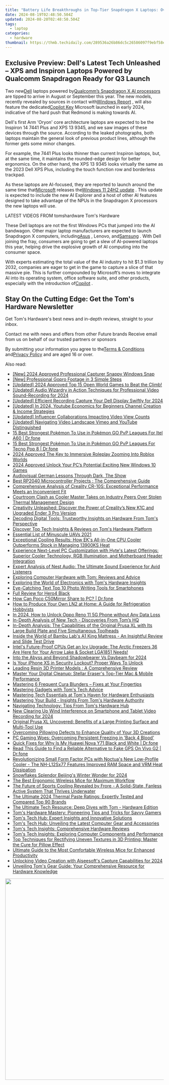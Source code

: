 ```yaml
---
title: "Battery Life Breakthroughs in Top-Tier Snapdragon X Laptops: Over 15 Hours of Uninterrupted Use and Competition with Intel's Longest Lasting Models"
date: 2024-08-19T02:48:50.504Z
updated: 2024-08-20T02:48:50.504Z
tags:
  - laptop
categories:
  - hardware
thumbnail: https://thmb.techidaily.com/289536a26b86dc5c26586097f9ebf58e81d35aa537c61d20d15b54d1edc660b4.jpg
---
```


## Exclusive Preview: Dell's Latest Tech Unleashed – XPS and Inspiron Laptops Powered by Qualcomm Snapdragon Ready for Q3 Launch

Two new[Dell](https://tools.techidaily.com) laptops powered by[Qualcomm’s Snapdragon X AI processors](https://tools.techidaily.com) are tipped to arrive in August or September this year. The new models, recently revealed by sources in contact with[Windows Report](https://windowsreport.com/exclusive-images-this-is-dells-upcoming-lineup-with-elite-x-intel-ultra-cpus/) , will also feature the dedicated[Copilot Key](https://tools.techidaily.com) Microsoft launched in early 2024, indicative of the hard push that Redmond is making towards AI.

 Dell's first Arm 'Oryon' core architecture laptops are expected to be the Inspiron 14 7441 Plus and XPS 13 9345, and we saw images of these devices through the source. According to the leaked photographs, both laptops maintain the general look of previous product lines, although the former gets some minor changes.

 For example, the 7441 Plus looks thinner than current Inspiron laptops, but, at the same time, it maintains the rounded-edge design for better ergonomics. On the other hand, the XPS 13 9345 looks virtually the same as the 2023 Dell XPS Plus, including the touch function row and borderless trackpad.

 As these laptops are AI-focused, they are reported to launch around the same time that[Microsoft](https://tools.techidaily.com) releases the[Windows 11 24H2 update](https://tools.techidaily.com) . This update is expected to include the new AI Explorer and a host of other AI features designed to take advantage of the NPUs in the Snapdragon X processors the new laptops will use.

 LATEST VIDEOS FROM tomshardware Tom's Hardware

 These Dell laptops are not the first Windows PCs that jumped into the AI bandwagon. Other major laptop manufacturers are expected to launch Snapdragon X computers, including[Asus](https://tools.techidaily.com) , Lenovo, and[Samsung](https://tools.techidaily.com) . With Dell joining the fray, consumers are going to get a slew of AI-powered laptops this year, helping drive the explosive growth of AI computing into the consumer space.

 With experts estimating the total value of the AI industry to hit $1.3 trillion by 2032, companies are eager to get in the game to capture a slice of that massive pie. This is further compounded by Microsoft’s moves to integrate AI into its operating system, office software suite, and other products, especially with the introduction of[Copilot](https://tools.techidaily.com) .

## Stay On the Cutting Edge: Get the Tom's Hardware Newsletter

 Get Tom's Hardware's best news and in-depth reviews, straight to your inbox.

 Contact me with news and offers from other Future brands  Receive email from us on behalf of our trusted partners or sponsors

 By submitting your information you agree to the[Terms & Conditions](https://futureplc.com/terms-conditions/) and[Privacy Policy](https://futureplc.com/privacy-policy/) and are aged 16 or over.

<ins class="adsbygoogle"
     style="display:block"
     data-ad-format="autorelaxed"
     data-ad-client="ca-pub-7571918770474297"
     data-ad-slot="1223367746"></ins>



<ins class="adsbygoogle"
     style="display:block"
     data-ad-client="ca-pub-7571918770474297"
     data-ad-slot="8358498916"
     data-ad-format="auto"
     data-full-width-responsive="true"></ins>

<span class="atpl-alsoreadstyle">Also read:</span>
<div><ul>
<li><a href="https://remote-screen-capture.techidaily.com/new-2024-approved-professional-capturer-snappy-windows-snap/"><u>[New] 2024 Approved  Professional Capturer  Snappy Windows Snap</u></a></li>
<li><a href="https://fox-access.techidaily.com/new-professional-gopro-footage-in-3-simple-steps/"><u>[New] Professional Gopro Footage in 3 Simple Steps</u></a></li>
<li><a href="https://screen-recording.techidaily.com/1716069052878-updated-2024-approved-top-15-open-world-games-to-beat-the-climb/"><u>[Updated] 2024 Approved  Top 15 Open World Games to Beat the Climb!</u></a></li>
<li><a href="https://digital-screen-recording.techidaily.com/updated-audio-wizardry-in-action-techniques-for-professional-video-sound-recording-for-2024/"><u>[Updated] Audio Wizardry in Action  Techniques for Professional Video Sound-Recording for 2024</u></a></li>
<li><a href="https://desktop-recording.techidaily.com/updated-efficient-recording-capture-your-dell-display-swiftly-for-2024/"><u>[Updated] Efficient Recording  Capture Your Dell Display Swiftly for 2024</u></a></li>
<li><a href="https://youtube-tips.techidaily.com/ed-in-2024-youtube-economics-for-beginners-channel-creation-and-income-strategies/"><u>[Updated] In 2024, Youtube Economics for Beginners  Channel Creation & Income Strategies</u></a></li>
<li><a href="https://youtube-blog.techidaily.com/ed-influencer-collaborations-impacting-video-view-counts/"><u>[Updated] Influencer Collaborations Impacting Video View Counts</u></a></li>
<li><a href="https://youtube-blog.techidaily.com/ed-navigating-video-landscape-vimeo-and-youtube-distinguished/"><u>[Updated] Navigating Video Landscape  Vimeo and YouTube Distinguished</u></a></li>
<li><a href="https://android-pokemon-go.techidaily.com/15-best-strongest-pokemon-to-use-in-pokemon-go-pvp-leagues-for-itel-a60-drfone-by-drfone-virtual-android/"><u>15 Best Strongest Pokémon To Use in Pokémon GO PvP Leagues For Itel A60 | Dr.fone</u></a></li>
<li><a href="https://android-pokemon-go.techidaily.com/15-best-strongest-pokemon-to-use-in-pokemon-go-pvp-leagues-for-tecno-pop-8-drfone-by-drfone-virtual-android/"><u>15 Best Strongest Pokémon To Use in Pokémon GO PvP Leagues For Tecno Pop 8 | Dr.fone</u></a></li>
<li><a href="https://some-tips.techidaily.com/2024-approved-the-key-to-immersive-roleplay-zooming-into-roblox-worlds/"><u>2024 Approved  The Key to Immersive Roleplay  Zooming Into Roblox Worlds</u></a></li>
<li><a href="https://some-approaches.techidaily.com/2024-approved-unlock-your-pcs-potential-exciting-new-windows-10-games/"><u>2024 Approved  Unlock Your PC’s Potential  Exciting New Windows 10 Games</u></a></li>
<li><a href="https://mondly-stories.techidaily.com/audiovisual-german-lessons-through-dark-the-show/"><u>Audiovisual German Lessons Through Dark, The Show</u></a></li>
<li><a href="https://hardware-tips.techidaily.com/best-rp2040-microcontroller-projects-the-comprehensive-guide/"><u>Best RP2040 Microcontroller Projects : The Comprehensive Guide</u></a></li>
<li><a href="https://hardware-tips.techidaily.com/comprehensive-analysis-of-creality-cr-10s-exceptional-performance-meets-an-inconvenient-fit/"><u>Comprehensive Analysis of Creality CR-10S: Exceptional Performance Meets an Inconvenient Fit</u></a></li>
<li><a href="https://hardware-tips.techidaily.com/courtroom-clash-as-cooler-master-takes-on-industry-peers-over-stolen-thermal-management-design/"><u>Courtroom Clash as Cooler Master Takes on Industry Peers Over Stolen Thermal Management Design</u></a></li>
<li><a href="https://hardware-tips.techidaily.com/creativity-unleashed-discover-the-power-of-crealitys-new-k1c-and-upgraded-ender-3-pro-version/"><u>Creativity Unleashed: Discover the Power of Creality’s New K1C and Upgraded Ender 3 Pro Version</u></a></li>
<li><a href="https://hardware-tips.techidaily.com/decoding-digital-tools-trustworthy-insights-on-hardware-from-toms-perspective/"><u>Decoding Digital Tools: Trustworthy Insights on Hardware From Tom's Perspective</u></a></li>
<li><a href="https://hardware-tips.techidaily.com/discover-top-tech-insights-and-reviews-on-toms-hardware-platform/"><u>Discover Top Tech Insights & Reviews on Tom's Hardware Platform</u></a></li>
<li><a href="https://fox-helps.techidaily.com/essential-list-of-minuscule-uavs-2021/"><u>Essential List of Minuscule UAVs 2021</u></a></li>
<li><a href="https://hardware-tips.techidaily.com/exceptional-cooling-results-how-eks-all-in-one-cpu-cooler-outperforms-stock-in-managing-13900ks-heat/"><u>Exceptional Cooling Results: How EK's All-in-One CPU Cooler Outperforms Stock in Managing 13900KS Heat</u></a></li>
<li><a href="https://hardware-tips.techidaily.com/experience-next-level-pc-customization-with-hytes-latest-offerings-superior-cooler-technology-rgb-illumination-and-motherboard-header-integration/"><u>Experience Next-Level PC Customization with Hyte's Latest Offerings: Superior Cooler Technology, RGB Illumination, and Motherboard Header Integration</u></a></li>
<li><a href="https://buynow-info.techidaily.com/expert-analysis-of-nest-audio-the-ultimate-sound-experience-for-avid-listeners/"><u>Expert Analysis of Nest Audio: The Ultimate Sound Experience for Avid Listeners</u></a></li>
<li><a href="https://hardware-tips.techidaily.com/exploring-computer-hardware-with-tom-reviews-and-advice/"><u>Exploring Computer Hardware with Tom: Reviews and Advice</u></a></li>
<li><a href="https://hardware-tips.techidaily.com/exploring-the-world-of-electronics-with-toms-hardware-insights/"><u>Exploring the World of Electronics with Tom's Hardware Insights</u></a></li>
<li><a href="https://extra-information.techidaily.com/eye-catching-text-top-10-photo-writing-tools-for-smartphones/"><u>Eye-Catching Text  Top 10 Photo Writing Tools for Smartphones</u></a></li>
<li><a href="https://extra-hints.techidaily.com/full-review-for-hero4-black/"><u>Full Review for Hero4 Black</u></a></li>
<li><a href="https://screen-mirror.techidaily.com/how-can-poco-c50mirror-share-to-pc-drfone-by-drfone-android/"><u>How Can Poco C50Mirror Share to PC? | Dr.fone</u></a></li>
<li><a href="https://hardware-tips.techidaily.com/how-to-produce-your-own-ln2-at-home-a-guide-for-refrigeration-hobbyists/"><u>How to Produce Your Own LN2 at Home: A Guide for Refrigeration Hobbyists</u></a></li>
<li><a href="https://android-unlock.techidaily.com/in-2024-how-to-unlock-oppo-reno-11-5g-phone-without-any-data-loss-by-drfone-android/"><u>In 2024, How to Unlock Oppo Reno 11 5G Phone without Any Data Loss</u></a></li>
<li><a href="https://hardware-tips.techidaily.com/in-depth-analysis-of-new-tech-discoveries-from-toms-hq/"><u>In-Depth Analysis of New Tech - Discoveries From Tom’s HQ</u></a></li>
<li><a href="https://hardware-tips.techidaily.com/in-depth-analysis-the-capabilities-of-the-original-prusa-xl-with-its-large-build-plate-and-five-simultaneous-toolheads/"><u>In-Depth Analysis: The Capabilities of the Original Prusa XL with Its Large Build Plate and Five Simultaneous Toolheads</u></a></li>
<li><a href="https://hardware-tips.techidaily.com/inside-the-world-of-bambu-labs-a1-king-mattress-an-insightful-review-and-slide-test-drive/"><u>Inside the World of Bambu Lab's A1 King Mattress - An Insightful Review and Slide Test Drive</u></a></li>
<li><a href="https://hardware-tips.techidaily.com/intels-future-proof-cpus-get-an-icy-upgrade-the-arctic-freezers-36-are-here-for-your-arrow-lake-and-socket-lga1851-needs/"><u>Intel's Future-Proof CPUs Get an Icy Upgrade: The Arctic Freezers 36 Are Here for Your Arrow Lake & Socket LGA1851 Needs!</u></a></li>
<li><a href="https://extra-approaches.techidaily.com/into-the-abyss-and-beyond-shadowbearer-vs-daybeam-for-2024/"><u>Into the Abyss and Beyond  Shadowbearer Vs Daybeam for 2024</u></a></li>
<li><a href="https://ios-unlock.techidaily.com/is-your-iphone-xs-in-security-lockout-proper-ways-to-unlock-by-drfone-ios/"><u>Is Your iPhone XS in Security Lockout? Proper Ways To Unlock</u></a></li>
<li><a href="https://hardware-tips.techidaily.com/leading-resin-3d-printer-models-a-comprehensive-review/"><u>Leading Resin 3D Printer Models : A Comprehensive Review</u></a></li>
<li><a href="https://data-safeguard.techidaily.com/master-your-digital-cleanup-stellar-erasers-top-tier-mac-and-mobile-performance/"><u>Master Your Digital Cleanup: Stellar Eraser's Top-Tier Mac & Mobile Performance</u></a></li>
<li><a href="https://hardware-tips.techidaily.com/mastering-6-frequent-cura-blunders-fixes-at-your-fingertips/"><u>Mastering 6 Frequent Cura Blunders – Fixes at Your Fingertips</u></a></li>
<li><a href="https://hardware-tips.techidaily.com/mastering-gadgets-with-toms-tech-advice/"><u>Mastering Gadgets with Tom's Tech Advice</u></a></li>
<li><a href="https://hardware-tips.techidaily.com/1723175695796-mastering-tech-essentials-at-toms-haven-for-hardware-enthusiasts/"><u>Mastering Tech Essentials at Tom's Haven for Hardware Enthusiasts</u></a></li>
<li><a href="https://hardware-tips.techidaily.com/mastering-your-build-insights-from-toms-hardware-authority/"><u>Mastering Your Build - Insights From Tom's Hardware Authority</u></a></li>
<li><a href="https://hardware-tips.techidaily.com/navigating-technology-tips-from-toms-hardware-hub/"><u>Navigating Technology: Tips From Tom's Hardware Hub</u></a></li>
<li><a href="https://audio-shaping.techidaily.com/new-clearing-up-wind-interference-on-smartphone-and-tablet-video-recording-for-2024/"><u>New Clearing Up Wind Interference on Smartphone and Tablet Video Recording for 2024</u></a></li>
<li><a href="https://hardware-tips.techidaily.com/original-prusa-xl-uncovered-benefits-of-a-large-printing-surface-and-multi-tool-use/"><u>Original Prusa XL Uncovered: Benefits of a Large Printing Surface and Multi-Tool Use</u></a></li>
<li><a href="https://hardware-tips.techidaily.com/overcoming-pillowing-defects-to-enhance-quality-of-your-3d-creations/"><u>Overcoming Pillowing Defects to Enhance Quality of Your 3D Creations</u></a></li>
<li><a href="https://program-issues.techidaily.com/pc-gaming-woes-overcoming-persistent-freezing-in-back-4-blood/"><u>PC Gaming Woes: Overcoming Persistent Freezing in 'Back 4 Blood'</u></a></li>
<li><a href="https://fix-guide.techidaily.com/quick-fixes-for-why-is-my-huawei-nova-y71-black-and-white-drfone-by-drfone-fix-android-problems-fix-android-problems/"><u>Quick Fixes for Why Is My Huawei Nova Y71 Black and White | Dr.fone</u></a></li>
<li><a href="https://fake-location.techidaily.com/read-this-guide-to-find-a-reliable-alternative-to-fake-gps-on-vivo-g2-drfone-by-drfone-virtual-android/"><u>Read This Guide to Find a Reliable Alternative to Fake GPS On Vivo G2 | Dr.fone</u></a></li>
<li><a href="https://hardware-tips.techidaily.com/revolutionizing-small-form-factor-pcs-with-noctuas-new-low-profile-cooler-the-nh-l12sx77-features-improved-ram-space-and-vrm-heat-dissipation/"><u>Revolutionizing Small Form Factor PCs with Noctua's New Low-Profile Cooler - The NH-L12Sx77 Features Improved RAM Space and VRM Heat Dissipation</u></a></li>
<li><a href="https://extra-support.techidaily.com/snowflakes-splendor-beijings-winter-wonder-for-2024/"><u>Snowflakes Splendor  Beijing's Winter Wonder for 2024</u></a></li>
<li><a href="https://hardware-tips.techidaily.com/the-best-ergonomic-wireless-mice-for-maximum-workflow/"><u>The Best Ergonomic Wireless Mice for Maximum Workflow</u></a></li>
<li><a href="https://hardware-tips.techidaily.com/the-future-of-sports-cooling-revealed-by-frore-a-solid-state-fanless-active-system-that-thrives-underwater/"><u>The Future of Sports Cooling Revealed by Frore - A Solid-State, Fanless Active System That Thrives Underwater</u></a></li>
<li><a href="https://hardware-tips.techidaily.com/the-ultimate-2024-thermal-paste-ratings-expertly-tested-and-compared-top-90-brands/"><u>The Ultimate 2024 Thermal Paste Ratings: Expertly Tested and Compared Top 90 Brands</u></a></li>
<li><a href="https://hardware-tips.techidaily.com/the-ultimate-tech-resource-deep-dives-with-tom-hardware-edition/"><u>The Ultimate Tech Resource: Deep Dives with Tom - Hardware Edition</u></a></li>
<li><a href="https://hardware-tips.techidaily.com/toms-hardware-mastery-pioneering-tips-and-tricks-for-savvy-gamers/"><u>Tom's Hardware Mastery: Pioneering Tips and Tricks for Savvy Gamers</u></a></li>
<li><a href="https://hardware-tips.techidaily.com/toms-tech-hub-expert-insights-and-innovative-solutions/"><u>Tom's Tech Hub: Expert Insights and Innovative Solutions</u></a></li>
<li><a href="https://hardware-tips.techidaily.com/toms-tech-hub-unveiling-the-latest-computer-gear-and-accessories/"><u>Tom's Tech Hub: Unveiling the Latest Computer Gear and Accessories</u></a></li>
<li><a href="https://hardware-tips.techidaily.com/toms-tech-insights-comprehensive-hardware-reviews/"><u>Tom's Tech Insights: Comprehensive Hardware Reviews</u></a></li>
<li><a href="https://hardware-tips.techidaily.com/toms-tech-insights-exploring-computer-components-and-performance/"><u>Tom's Tech Insights: Exploring Computer Components and Performance</u></a></li>
<li><a href="https://hardware-tips.techidaily.com/top-techniques-for-rectifying-uneven-textures-in-3d-printing-master-the-cure-for-pillow-effect/"><u>Top Techniques for Rectifying Uneven Textures in 3D Printing: Master the Cure for Pillow Effect</u></a></li>
<li><a href="https://hardware-tips.techidaily.com/ultimate-guide-to-the-most-comfortable-wireless-mice-for-enhanced-productivity/"><u>Ultimate Guide to the Most Comfortable Wireless Mice for Enhanced Productivity</u></a></li>
<li><a href="https://screen-recording.techidaily.com/unlocking-video-creation-with-aiseesofts-capture-capabilities-for-2024/"><u>Unlocking Video Creation with Aiseesoft's Capture Capabilities for 2024</u></a></li>
<li><a href="https://hardware-tips.techidaily.com/unveiling-toms-gear-guide-your-comprehensive-resource-for-hardware-knowledge/"><u>Unveiling Tom's Gear Guide: Your Comprehensive Resource for Hardware Knowledge</u></a></li>
</ul></div>

<!-- affiliate ads begin -->
<a href="https://ephamedtechinc.pxf.io/c/5597632/2097467/26400?prodsku=B700" target="_top" id="2097467"><img src="//a.impactradius-go.com/display-ad/26400-2097467" border="0" alt="" width="640" height="640"/></a><img height="0" width="0" src="https://imp.pxf.io/i/5597632/2097467/26400" style="position:absolute;visibility:hidden;" border="0" />
<!-- affiliate ads end -->